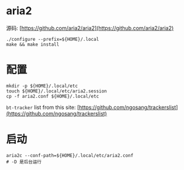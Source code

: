 # aria2

源码: [https://github.com/aria2/aria2](https://github.com/aria2/aria2)

```
./configure --prefix=${HOME}/.local
make && make install
```

# 配置

```
mkdir -p ${HOME}/.local/etc
touch ${HOME}/.local/etc/aria2.session
cp -f aria2.conf ${HOME}/.local/etc
```

`bt-tracker` list from this site: [https://github.com/ngosang/trackerslist](https://github.com/ngosang/trackerslist)

# 启动

```
aria2c --conf-path=${HOME}/.local/etc/aria2.conf
# -D 是后台运行
```

